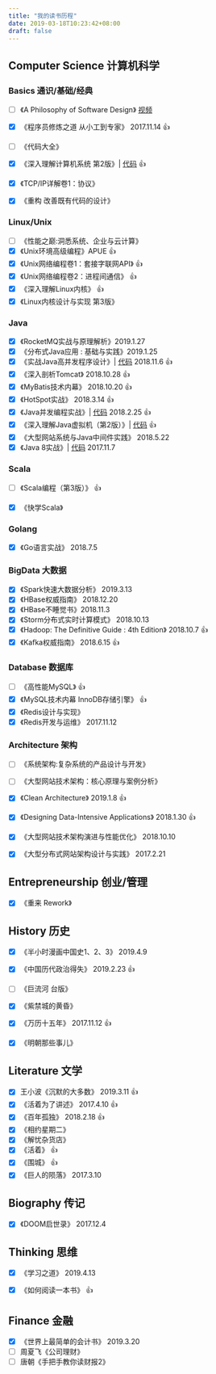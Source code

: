 ```yaml
---
title: "我的读书历程"
date: 2019-03-18T10:23:42+08:00
draft: false
---
```



## Computer Science 计算机科学

### Basics 通识/基础/经典

- [ ] 《A Philosophy of Software Design》 [视频](https://www.youtube.com/watch?v=bmSAYlu0NcY)
- [x] 《程序员修炼之道 从小工到专家》  2017.11.14    :+1:
- [ ] 《代码大全》
- [x] 《深入理解计算机系统 第2版》| [代码](https://github.com/vonzhou/CSAPP) :+1:
- [x] 《TCP/IP详解卷1：协议》 
- [x] 《重构 改善既有代码的设计》


### Linux/Unix

- [ ] 《性能之巅:洞悉系统、企业与云计算》
- [x] 《Unix环境高级编程》APUE :+1:
- [x] 《Unix网络编程卷1：套接字联网API》 :+1:
- [x] 《Unix网络编程卷2：进程间通信》 :+1:
- [x] 《深入理解Linux内核》 :+1:
- [x] 《Linux内核设计与实现 第3版》

### Java


- [x] 《RocketMQ实战与原理解析》2019.1.27
- [x] 《分布式Java应用 : 基础与实践》2019.1.25
- [x] 《实战Java高并发程序设计》| [代码](https://github.com/vonzhou/learning-java/tree/master/src/PracticeJavaHighConcurrency)   2018.11.6 :+1:
- [x] 《深入剖析Tomcat》 2018.10.28 :+1:
- [x] 《MyBatis技术内幕》 2018.10.20 :+1:
- [x] 《HotSpot实战》 2018.3.14 :+1:
- [x] 《Java并发编程实战》| [代码](https://github.com/vonzhou/JavaConcurrencyInPractice)  2018.2.25  :+1:
- [x] 《深入理解Java虚拟机（第2版）》| [代码](https://github.com/vonzhou/learning-java/tree/master/src/jvm)  :+1:
- [x] 《大型网站系统与Java中间件实践》  2018.5.22
- [x] 《Java 8实战》| [代码](https://github.com/vonzhou/Java8InAction) 2017.11.7

### Scala

- [ ] 《Scala编程（第3版）》     :+1:
- [x] 《快学Scala》


### Golang

- [x] 《Go语言实战》 2018.7.5

### BigData 大数据

- [x] 《Spark快速大数据分析》 2019.3.13
- [x] 《HBase权威指南》 2018.12.20
- [x] 《HBase不睡觉书》2018.11.3
- [x] 《Storm分布式实时计算模式》 2018.10.13
- [x] 《Hadoop: The Definitive Guide : 4th Edition》 2018.10.7  :+1:
- [x] 《Kafka权威指南》 2018.6.15 :+1:

### Database 数据库

- [ ] 《高性能MySQL》 :+1:
- [x] 《MySQL技术内幕 InnoDB存储引擎》 :+1:
- [x] 《Redis设计与实现》
- [x] 《Redis开发与运维》  2017.11.12

### Architecture 架构

- [ ] 《系统架构:复杂系统的产品设计与开发》 
- [ ] 《大型网站技术架构：核心原理与案例分析》  
- [x] 《Clean Architecture》 2019.1.8 :+1:
- [x] 《Designing Data-Intensive Applications》 2018.1.30 :+1:
- [x] 《大型网站技术架构演进与性能优化》 2018.10.10
- [x] 《大型分布式网站架构设计与实践》 2017.2.21




## Entrepreneurship 创业/管理

- [x] 《重来 Rework》

## History 历史

- [x] 《半小时漫画中国史1、2、3》  2019.4.9
- [x] 《中国历代政治得失》 2019.2.23  :+1:
- [ ] 《巨流河 台版》
- [x] 《紫禁城的黄昏》 
- [x] 《万历十五年》   2017.11.12  :+1:
- [x] 《明朝那些事儿》




## Literature 文学

- [x] 王小波《沉默的大多数》    2019.3.11   :+1:
- [x] 《活着为了讲述》  2017.4.10   :+1:
- [x] 《百年孤独》   2018.2.18  :+1:
- [x] 《相约星期二》
- [x] 《解忧杂货店》
- [x] 《活着》   :+1:
- [x] 《围城》  :+1:
- [x] 《巨人的陨落》  2017.3.10

## Biography 传记

- [x] 《DOOM启世录》 2017.12.4

## Thinking 思维

- [x] 《学习之道》 2019.4.13
- [x] 《如何阅读一本书》 :+1:


## Finance 金融

- [x] 《世界上最简单的会计书》  2019.3.20   
- [ ] 周夏飞《公司理财》
- [ ] 唐朝《手把手教你读财报2》
